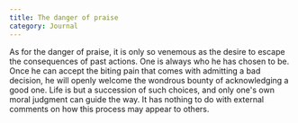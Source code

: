 ```yaml
---
title: The danger of praise
category: Journal
---
```


As for the danger of praise, it is only so venemous as the desire to
escape the consequences of past actions.  One is always who he has
chosen to be.  Once he can accept the biting pain that comes with
admitting a bad decision, he will openly welcome the wondrous bounty of
acknowledging a good one.  Life is but a succession of such choices, and
only one's own moral judgment can guide the way.  It has nothing to do
with external comments on how this process may appear to others.


